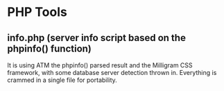 # PHP Tools
## info.php (server info script based on the phpinfo() function)
It is using ATM the phpinfo() parsed result and the Milligram CSS framework, with some database server detection thrown in.
Everything is crammed in a single file for portability.
